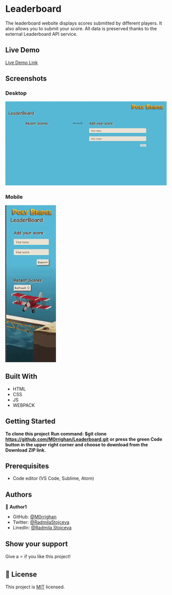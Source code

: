 # Leaderboard
The leaderboard website displays scores submitted by different players. It also allows you to submit your score. All data is preserved thanks to the external Leaderboard API service.

## Live Demo

[Live Demo Link](https://m0rrighan.github.io/Leaderboard/)

## Screenshots
### Desktop
![screenshot](./src/img/desktop.gif)
### Mobile
![screenshot](./src/img/mobile.gif)
## Built With

- HTML
- CSS
- JS
- WEBPACK

## Getting Started

**To clone this project**
**Run command: $git clone https://github.com/M0rrighan/Leaderboard.git**
**or press the green Code button in the upper right corner and choose to download from the Download ZIP link.**

## Prerequisites

- Code editor (VS Code, Sublime, Atom)

## Authors

👤 **Author1**

- GitHub: [@M0rrighan](https://github.com/M0rrighan)
- Twitter: [@RadmilaStojceva](https://twitter.com/RadmilaStojceva)
- LinedIn: [@Radmila Stojceva](https://www.linkedin.com/in/radmila-stojceva-71a838212)

## Show your support

Give a ⭐️ if you like this project!

## 📝 License

This project is [MIT](./MIT.md) licensed.
